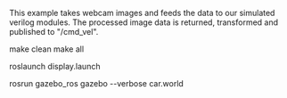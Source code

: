 This example takes webcam images and feeds the data to our simulated verilog modules. 
The processed image data is returned, transformed and published to "/cmd_vel".

make clean
make all

roslaunch display.launch


rosrun gazebo_ros gazebo --verbose car.world
